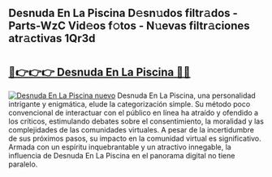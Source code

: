 ## Desnuda En La Piscina D𝚎sn𝚞dos filtr𝚊dos - Parts-WzC Vid𝚎os f𝚘tos - N𝚞evas filtr𝚊ciones atr𝚊ctivas 1Qr3d

# <h2><a href="http://mb37xg.tromn.icu/?c=Desnuda+En+La+Piscina">🔗👉👉👉 Desnuda En La Piscina 🔗🔗</a></h2>

[![Desnuda En La Piscina nuevo](https://i.imgur.com/pEAQMta.gif)](http://mb37xg.tromn.icu/?c=Desnuda+En+La+Piscina)
Desnuda En La Piscina, una personalidad intrigante y enigmática, elude la categorización simple. Su método poco convencional de interactuar con el público en línea ha atraído y ofendido a los críticos, estimulando debates sobre el consentimiento, la moralidad y las complejidades de las comunidades virtuales. A pesar de la incertidumbre de sus próximos pasos, su impacto en la comunidad virtual es significativo. Armada con un espíritu inquebrantable y un atractivo innegable, la influencia de Desnuda En La Piscina en el panorama digital no tiene paralelo.
